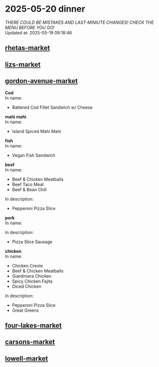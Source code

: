# 2025-05-20 dinner  
*THERE COULD BE MISTAKES AND LAST-MINIUTE CHANGES! CHECK THE MENU BEFORE YOU GO!*  
Updated at: 2025-05-19 09:18:46  
## [rhetas-market](https://wisc-housingdining.nutrislice.com/menu/rhetas-market/dinner/2025-05-20)  
## [lizs-market](https://wisc-housingdining.nutrislice.com/menu/lizs-market/dinner/2025-05-20)  
## [gordon-avenue-market](https://wisc-housingdining.nutrislice.com/menu/gordon-avenue-market/dinner/2025-05-20)  
**Cod**  
In name:   
 - Battered Cod Fillet Sandwich w/ Cheese  
  
**mahi mahi**  
In name:   
 - Island Spiced Mahi Mahi  
  
**fish**  
In name:   
 - Vegan Fish Sandwich  
  
**beef**  
In name:   
 - Beef & Chicken Meatballs  
 - Beef Taco Meat  
 - Beef & Bean Chili  
  
In description:   
 - Pepperoni Pizza Slice  
  
**pork**  
In name:   
  
In description:   
 - Pizza Slice Sausage  
  
**chicken**  
In name:   
 - Chicken Creole  
 - Beef & Chicken Meatballs  
 - Giardiniera Chicken  
 - Spicy Chicken Fajita  
 - Diced Chicken  
  
In description:   
 - Pepperoni Pizza Slice  
 - Great Greens  
  
## [four-lakes-market](https://wisc-housingdining.nutrislice.com/menu/four-lakes-market/dinner/2025-05-20)  
## [carsons-market](https://wisc-housingdining.nutrislice.com/menu/carsons-market/dinner/2025-05-20)  
## [lowell-market](https://wisc-housingdining.nutrislice.com/menu/lowell-market/dinner/2025-05-20)  
  
